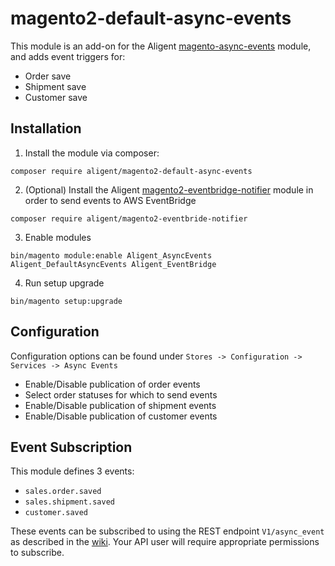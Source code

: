 # magento2-default-async-events
This module is an add-on for the Aligent [magento-async-events](https://github.com/aligent/magento-async-events) module, and adds event triggers for:
- Order save
- Shipment save
- Customer save

## Installation
1. Install the module via composer:
```
composer require aligent/magento2-default-async-events
```
2. (Optional) Install the Aligent [magento2-eventbridge-notifier](https://github.com/aligent/magento2-eventbridge-notifier) module in order to send events to AWS EventBridge
```
composer require aligent/magento2-eventbride-notifier
```
3. Enable modules
```
bin/magento module:enable Aligent_AsyncEvents Aligent_DefaultAsyncEvents Aligent_EventBridge
```
4. Run setup upgrade
```
bin/magento setup:upgrade
```

## Configuration
Configuration options can be found under `Stores -> Configuration -> Services -> Async Events`
- Enable/Disable publication of order events
- Select order statuses for which to send events
- Enable/Disable publication of shipment events
- Enable/Disable publication of customer events

## Event Subscription
This module defines 3 events:
- `sales.order.saved`
- `sales.shipment.saved`
- `customer.saved`

These events can be subscribed to using the REST endpoint `V1/async_event` as described in the [wiki](https://github.com/aligent/magento-async-events/wiki/II.-Getting-Started#creating-subscriptions).
Your API user will require appropriate permissions to subscribe.
